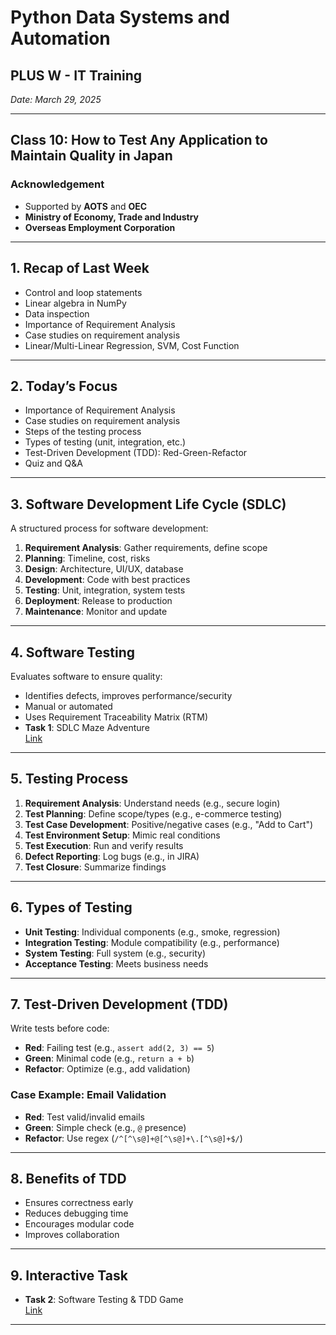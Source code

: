 # Python Data Systems and Automation
## PLUS W - IT Training
*Date: March 29, 2025*

---

## Class 10: How to Test Any Application to Maintain Quality in Japan

### Acknowledgement
- Supported by **AOTS** and **OEC**
- **Ministry of Economy, Trade and Industry**
- **Overseas Employment Corporation**

---

## 1. Recap of Last Week
- Control and loop statements
- Linear algebra in NumPy
- Data inspection
- Importance of Requirement Analysis
- Case studies on requirement analysis
- Linear/Multi-Linear Regression, SVM, Cost Function

---

## 2. Today’s Focus
- Importance of Requirement Analysis
- Case studies on requirement analysis
- Steps of the testing process
- Types of testing (unit, integration, etc.)
- Test-Driven Development (TDD): Red-Green-Refactor
- Quiz and Q&A

---

## 3. Software Development Life Cycle (SDLC)
A structured process for software development:
1. **Requirement Analysis**: Gather requirements, define scope
2. **Planning**: Timeline, cost, risks
3. **Design**: Architecture, UI/UX, database
4. **Development**: Code with best practices
5. **Testing**: Unit, integration, system tests
6. **Deployment**: Release to production
7. **Maintenance**: Monitor and update

---

## 4. Software Testing
Evaluates software to ensure quality:
- Identifies defects, improves performance/security
- Manual or automated
- Uses Requirement Traceability Matrix (RTM)
- **Task 1**: SDLC Maze Adventure  
  [Link](https://codepen.io/Mise-Academy/full/zxYWKxp)

---

## 5. Testing Process
1. **Requirement Analysis**: Understand needs (e.g., secure login)
2. **Test Planning**: Define scope/types (e.g., e-commerce testing)
3. **Test Case Development**: Positive/negative cases (e.g., "Add to Cart")
4. **Test Environment Setup**: Mimic real conditions
5. **Test Execution**: Run and verify results
6. **Defect Reporting**: Log bugs (e.g., in JIRA)
7. **Test Closure**: Summarize findings

---

## 6. Types of Testing
- **Unit Testing**: Individual components (e.g., smoke, regression)
- **Integration Testing**: Module compatibility (e.g., performance)
- **System Testing**: Full system (e.g., security)
- **Acceptance Testing**: Meets business needs

---

## 7. Test-Driven Development (TDD)
Write tests before code:
- **Red**: Failing test (e.g., `assert add(2, 3) == 5`)
- **Green**: Minimal code (e.g., `return a + b`)
- **Refactor**: Optimize (e.g., add validation)

### Case Example: Email Validation
- **Red**: Test valid/invalid emails
- **Green**: Simple check (e.g., `@` presence)
- **Refactor**: Use regex (`/^[^\s@]+@[^\s@]+\.[^\s@]+$/`)

---

## 8. Benefits of TDD
- Ensures correctness early
- Reduces debugging time
- Encourages modular code
- Improves collaboration

---

## 9. Interactive Task
- **Task 2**: Software Testing & TDD Game  
  [Link](https://codepen.io/Mise-Academy/full/yyLRLwR)

---
